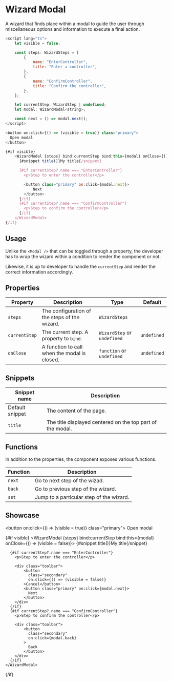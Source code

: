 <script lang="ts">
    import WizardModal from "$lib/components/WizardModal.svelte";
    import type { WizardStep, WizardSteps } from "$lib/types/wizard.types";

    let visible = false;

    const steps: WizardSteps = [
            {
                name: "EnterController",
                title: "Enter a controller",
            },
            {
                name: "ConfirmController",
                title: "Confirm the controller",
            },
        ];
    
    let currentStep: WizardStep | undefined;
    let modal: WizardModal<string>;
</script>

# Wizard Modal

A wizard that finds place within a modal to guide the user through miscellaneous options and information to execute a final action.

```javascript
<script lang="ts">
    let visible = false;

    const steps: WizardSteps = [
        {
            name: "EnterController",
            title: "Enter a controller",
        },
        {
            name: "ConfirmController",
            title: "Confirm the controller",
        },
    ];

    let currentStep: WizardStep | undefined;
    let modal: WizardModal<string>;

    const next = () => modal.next();
</script>

<button on:click={() => (visible = true)} class="primary">
  Open modal
</button>

{#if visible}
    <WizardModal {steps} bind:currentStep bind:this={modal} onClose={() => (visible = false)}>
      {#snippet title()}My title{/snippet}

      {#if currentStep?.name === "EnterController"}
        <p>Step to enter the controller</p>

        <button class="primary" on:click={modal.next}>
            Next
        </button>
      {/if}
      {#if currentStep?.name === "ConfirmController"}
        <p>Step to confirm the controller</p>
      {/if}
    </WizardModal>
{/if}
```

## Usage

Unlike the `<Modal />` that can be toggled through a property, the developer has to wrap the wizard within a condition to render the component or not.

Likewise, it is up to developer to handle the `currentStep` and render the correct information accordingly.

## Properties

| Property      | Description                                   | Type                        | Default     |
| ------------- | --------------------------------------------- | --------------------------- | ----------- |
| `steps`       | The configuration of the steps of the wizard. | `WizardSteps`               |             |
| `currentStep` | The current step. A property to `bind`.       | `WizardStep` or `undefined` | `undefined` |
| `onClose`     | A function to call when the modal is closed.  | `function` or `undefined`   | `undefined` |

## Snippets

| Snippet name    | Description                                                |
| --------------- | ---------------------------------------------------------- |
| Default snippet | The content of the page.                                   |
| `title`         | The title displayed centered on the top part of the modal. |

## Functions

In addition to the properties, the component exposes various functions.

| Function | Description                              |
| -------- | ---------------------------------------- |
| `next`   | Go to next step of the wizad.            |
| `back`   | Go to previous step of the wizard.       |
| `set`    | Jump to a particular step of the wizard. |

## Showcase

<button on:click={() => (visible = true)} class="primary">
Open modal
</button>

{#if visible}
<WizardModal {steps} bind:currentStep bind:this={modal} onClose={() => (visible = false)}>
{#snippet title()}My title{/snippet}

      {#if currentStep?.name === "EnterController"}
        <p>Step to enter the controller</p>

        <div class="toolbar">
            <button
              class="secondary"
              on:click={() => (visible = false)}
            >Cancel</button>
            <button class="primary" on:click={modal.next}>
              Next
            </button>
        </div>
      {/if}
      {#if currentStep?.name === "ConfirmController"}
        <p>Step to confirm the controller</p>

        <div class="toolbar">
            <button
              class="secondary"
              on:click={modal.back}
            >
              Back
            </button>
        </div>
      {/if}
    </WizardModal>

{/if}
